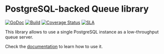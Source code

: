 # PostgreSQL-backed Queue library

[![GoDoc](https://godoc.org/cirello.io/pgqueue?status.svg)](https://godoc.org/cirello.io/pgqueue)
[![Build](https://github.com/cirello-io/pgqueue/actions/workflows/go.yml/badge.svg)](https://github.com/cirello-io/pgqueue/actions/workflows/go.yml)
[![Coverage Status](https://coveralls.io/repos/github/cirello-io/pgqueue/badge.svg?branch=master)](https://coveralls.io/github/cirello-io/pgqueue?branch=master)
[![SLA](https://img.shields.io/badge/SLA-95%25-brightgreen.svg)](https://github.com/cirello-io/public/blob/master/SLA.md)

This library allows to use a single PostgreSQL instance as a low-throughput
queue server.

Check the [documentation](https://godoc.org/cirello.io/pgqueue) to learn how to
use it.